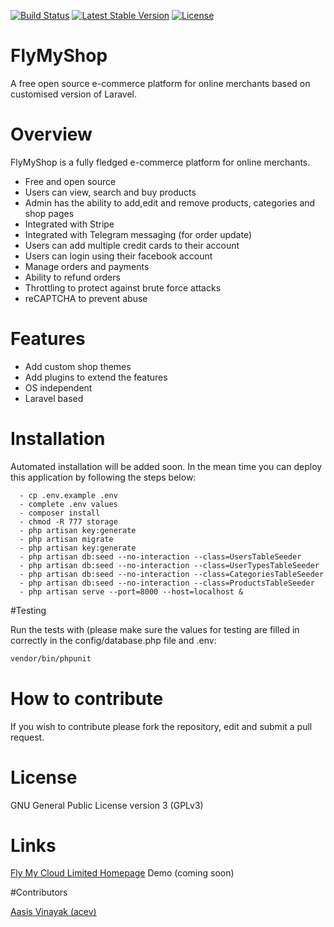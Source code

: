 [![Build Status](https://travis-ci.org/aasisvinayak/flymyshop.svg?branch=master)](https://travis-ci.org/aasisvinayak/flymyshop)
[![Latest Stable Version](https://poser.pugx.org/aasisvinayak/shop/v/stable)](https://packagist.org/packages/aasisvinayak/shop)
[![License](https://poser.pugx.org/aasisvinayak/shop/license)](https://packagist.org/packages/aasisvinayak/shop)


# FlyMyShop

A free open source e-commerce platform for online merchants based on customised version of Laravel.

# Overview

FlyMyShop is a fully fledged e-commerce platform for online merchants. 

- Free and open source
- Users can view, search and buy products
- Admin has the ability to add,edit and remove products, categories and shop pages
- Integrated with Stripe
- Integrated with Telegram messaging (for order update)
- Users can add multiple credit cards to their account
- Users can login using their facebook account
- Manage orders and payments
- Ability to refund orders
- Throttling to protect against brute force attacks
- reCAPTCHA to prevent abuse

# Features

- Add custom shop themes
- Add plugins to extend the features
- OS independent
- Laravel based


# Installation 

Automated installation will be added soon. In the mean time you can deploy this application by following the steps below:

```
  - cp .env.example .env
  - complete .env values 
  - composer install
  - chmod -R 777 storage
  - php artisan key:generate 
  - php artisan migrate 
  - php artisan key:generate
  - php artisan db:seed --no-interaction --class=UsersTableSeeder
  - php artisan db:seed --no-interaction --class=UserTypesTableSeeder
  - php artisan db:seed --no-interaction --class=CategoriesTableSeeder
  - php artisan db:seed --no-interaction --class=ProductsTableSeeder
  - php artisan serve --port=8000 --host=localhost &
```

#Testing

Run the tests with (please make sure the values for testing are filled in correctly in the config/database.php file and .env:

``` bash
vendor/bin/phpunit
```

# How to contribute

If you wish to contribute please fork the repository, edit and submit a pull request.

# License

GNU General Public License version 3 (GPLv3)

# Links

[Fly My Cloud Limited Homepage](https://www.flymycloud.com)
Demo (coming soon)

#Contributors

[Aasis Vinayak (acev)](https://aasisvinayak.com)